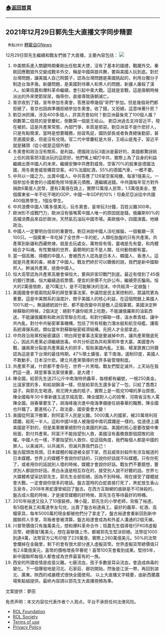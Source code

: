 ###  [:house:返回首頁](https://github.com/ourhimalayas/txt)
---


## 2021年12月29日郭先生大直播文字同步精要
` 焦點20分` [轉載自GNews](https://gnews.org/zh-hans/1805361/)

12月29日郭先生繼續和戰友們做了大直播，主要內容包括：
![](https://assets.gnews.org/wp-content/uploads/2021/12/282185f7-a5f8-4b08-ac1f-48233eee7bfe-1.jpg)
1. 中美關系進入關鍵時期秦剛出任駐美大使，沒有了基本的國禮，戰魔外交。秦剛回應戰狼外交變成戰羊外交，稱是中國與狼共舞，要與美國人玩到底。對於台灣問題，讓美國人自己照鏡子，認為台灣問題是美國挑起的，利用台獨分子制造台海矛盾。新疆問題，是美國對待華人和黑人的問題，新疆人屠殺了漢人。如果班農和爆料革命繼續，會引起中美大戰。這就是宣戰，這是唐朝時候派出的外來使節尿尿，侮辱你，直接導致唐朝滅亡。
2. 普京收到了錢，宣布參加冬奧會，答應習帶幾個“哥們”參加。但是幾個哥們都拒絕了，普京也因病準備拒絕參加冬奧會。收了錢，又拒絕，這意味著什麽？
3. 劉亞洲抓捕，涉及400多個人，許其亮會如何？劉亞洲最後見了100個人誰？倒數第二個見的是曾慶紅，倒數第一個是王岐山。 劉亞洲過去支持習近平，現在被抓，這是共產黨常態，內部鬥爭，本質是邪惡。劉亞洲並不是什麽好人，只是有點簡潔，當時是想要職務，拍習馬屁，國防部長或者負責總後勤部，甚至進國安委，但是沒有兌現。官二代中曾慶紅是大哥，王岐山是鬼子，習近平就是豬頭（從小就是這個外號）
4. 冬奧會和政治沒有關系，是利益。德國政治玩3面派是最好的，美國都驚訝剛上任的政客把3面派玩的這麽好。他們嘴上喊打中共，實際上為了自身的利益繼續出賣中國人的未來，繼續安撫中共應對威脅。空客70%的股東是德國法國，用冬奧會威脅購買空客。40%法國紅酒，55%的德國汽車，一概不要。
5. 中共以一國之力，出賣中國人。中共答應了126架空客飛機，每家1億美元。一個參加冬奧會的小國都免除18億美元債務，還繼續送錢。中共國每年官方對外捐款6萬億人民幣，還有2萬億在路上，實際12萬億人民幣，1.5萬億美金，整個廣東省一年不吃不喝的GDP，中國一年GDP的10%！坦桑尼亞派往中共國400個男學生，1個女學生。
6. 中共浪費中國人1萬多億美元，玩冬奧會。皇帝玩3分鐘，百姓災難300年。
7. 歐洲形不成戰鬥力，歐洲沒有張嘴罵中國人唯一的原因就是錢。俄羅斯80%的高檔消費品來自於歐洲，天然氣石油玩中國市場。美歐俄中，四國演義，地緣政治。
8. 中國人一定要明白信仰的重要性。劉亞洲說中國人活吃猴腦，一個餐廳一天100只。一個廣東一年吃掉了全世界一半的蛇。人類吃胎盤的只有共產黨。共產黨到新疆和西藏修煉，就是去玩處女。萬物皆有情，靈魂是先有靈，和肉體結合才叫魂。有性繁殖的世界，最聰明的並不是人類，任何動物都有靈。
9. 當一個高雅、得體的中國人，會被西方人認為是日本人、韓國人、香港人。這就是共產黨的毒，禍害了中國人。戰友們終於可以驕傲的說，我們是新中國聯邦人。幹滅共產黨，拯救中國人。
10. 恒大高管認為共產黨高層會保恒大，要與許家印戰鬥到底。最近有借到了45億的銀行票據。恒大繼續造假票價，便宜的房價不允許公布，繼續旁氏騙局。恒大的2萬億借款，是70萬比1，是不可能解決的泡沫。中共經濟一定崩盤！
11. 美國國會參眾兩院起草的拜登軍事法案，參議院是民主黨控制的，眾議院更為重要。這是中美關系的溫度計，關乎美國人的核心利益，在這個問題上美國人100%統一。無論總統說什麽，都不能改變中共是敵人這個事實。美國決定幹掉蘇聯的時候，2個決定：絕對不讓你經濟上吃飽，不能讓俄羅斯的油氣西送，不能讓俄羅斯和歐洲貨幣聯合形成。和對付蘇聯一樣，溫水煮青蛙，讓中共內亂。對付中共秘密軍事機構，包括了所有核動力潛水艇和航空母艦，護衛系統導彈系統。類似當年對蘇聯秘密經濟結構，先把人才全部拿走。
12. 中共政治局黨校秘密講話：明白拜登軍事法案是要滅掉中共，讓共產黨徹底死心，因此共產黨必須繼續放毒。中共分析認為共和黨明年會大贏，美國會內戰，讓兩黨分裂是共產黨最大的抓手，幫助美國內亂。王毅、楊潔篪異口同聲認為這是拿下台灣的最佳時期，47%領土擴張，拿下南海，遏制印度，美國人不敢動手，日本沒什麽。建立共產黨領導的世界多級管理制度。
13. 共產黨不滅，什麽都不會存在，世界一片黑暗。戰友們堅定滅共，上天站在我們這一邊，拜登軍事法案很重要，是大禮！
14. 陳全國，給郭先生送25公斤中南海特供蟲草，每根都有編號，一根250美金。比溫家寶的多，和給胡錦濤一樣，但是給郭先生還多留了一包，只給了喬喬2袋子。與郭先生喝酒，用沱牌大曲的瓶子，實際上是一瓶兌10噸的茅台原漿。陳全國每年30卡車新疆玉送京城高管。陳全國對人心的掠奪，河南省沒有人罵陳全國。胡春華要生了，胡海峰幾次進中南海準備接任胡春華的職務，陳全國也升職了，要進核心了。政法委，國安委會大變！
15. 美國從阿富汗撤軍，對阿富汗人民是災難。5000萬人的國家，被20萬塔利班蹂躪，殺死一半人。這和中國14億人被幾個中南坑蹂躪是一樣的。從道德上講美國是不對的，但是美軍撤軍絕對符合美國的利益。美國的核心是要改變中東局面，對付共產黨。阿富汗不能指望別人救，美國沒有義務救那個腐敗的政權。中國人也一樣，不要指望別人救你，從這個角度，我們每個人都是中國的罪人。以美滅共，以共滅共，但滅共靠我們自己！
16. 盤古龍頭改鳥頭。日本媒體的報道被全部下架，而且威脅封殺所有涉及報道的日本媒體。世界上的媒體不會說你好話的，只說你好話就不叫媒體。只有你死了，或者用你的話說別人壞的時候，媒體才會說你好話。戰友們不要臆想，要求別人都說你好話。黑白永遠是相互存在的，接受別人說不好聽的話。世界七大媒體希望采訪郭先生，郭先生全部拒絕，因為不到時候。現在接受了媒體就會大戰，一定會說你很多的壞話。盤古當時的白蛇直接打死了，黑蛇放生香山玉泉寺，2008年黑蛇還曾經回了盤古。在西方互聯網的痕跡是不可抹殺的，盤古成火龍的時候，才是接受媒體的好時候，郭先生在等待最好的時機。
17. 2010年裕達又投入了10億裝修。陳小龍，郭先生的小學老師，背叛了裕達。有5個老員工和萬達李友勾兌，出賣了盤古裕達員工。最好的蟲草、紅酒、高檔家具，每年5000萬的現金都被他們分了拿走了。盤古裕達會重新回到新中國聯邦人手里，背叛者會被清算。盤古裕達會成為和外星人溝通的2個天線。
18. 川普幣價值只有幾萬美元，想和爆料革命合作；班農先生倡導發行FKGB虛擬貨幣，總價值1萬美元，想在喜聯儲上市。都被郭先生堅決拒絕。法幣從1000到達4萬，法幣官方公布印發了226萬億，實際上260萬億美元。50%的法幣會爛掉在金融里，剩下的會有很大部分進入虛擬貨幣。世界虛擬貨幣總價值只有2.6萬億美元，喜幣的價格增長早著呢！喜幣100天會看到成果。堅持5年，新中國聯邦每個人都會成為世界最富有的一族。
19. 西安的所謂疫情是疫苗災難。七竅流血，孩子多數是耳朵流血，會造成病毒的變化。下一個爆發地是河北、石家莊、廊坊開始，然後是江浙一帶，再回到湖北、廣東。陜西的戒嚴模式很快全國使用。
以上大直播文字精要，由新西蘭農場焦點組提供。最終內容請以郭先生大直播視頻為準。


文案提供：夢田

 

免责声明：本文内容仅代表作者个人观点，平台不承担任何法律风险。

- [ROL Foundation](https://rolfoundation.org/)
- [ROL Society](https://rolsociety.org/)
- [Terms of use](https://gnews.org/terms-of-use-3/)
- [Privacy Policy](https://gnews.org/privacy-policy/)
